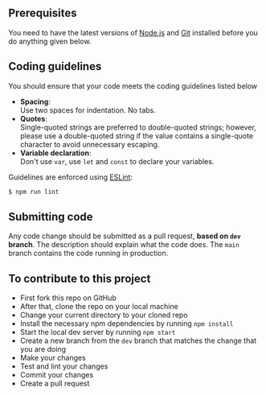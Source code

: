 ## Prerequisites

You need to have the latest versions of [Node.js](https://nodejs.org/en/) and [Git](https://git-scm.com/) installed before you do anything given below.

## Coding guidelines

You should ensure that your code meets the coding guidelines listed below

- **Spacing**: <br>
  Use two spaces for indentation. No tabs.
- **Quotes**: <br>
  Single-quoted strings are preferred to double-quoted strings; however,
  please use a double-quoted string if the value contains a single-quote
  character to avoid unnecessary escaping.
- **Variable declaration**: <br/>
  Don't use `var`, use `let` and `const` to declare your variables.

Guidelines are enforced using [ESLint](https://www.npmjs.com/package/eslint):

```bash
$ npm run lint
```

## Submitting code

Any code change should be submitted as a pull request, **based on `dev` branch**. The description should explain what the code does. The `main` branch contains the code running in production.

## To contribute to this project

- First fork this repo on GitHub
- After that, clone the repo on your local machine
- Change your current directory to your cloned repo
- Install the necessary npm dependencies by running `npm install`
- Start the local dev server by running `npm start`
- Create a new branch from the `dev` branch that matches the change that you are doing
- Make your changes
- Test and lint your changes
- Commit your changes
- Create a pull request
